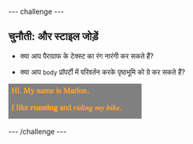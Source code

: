 --- challenge ---
## चुनौती: और स्टाइल जोड़ें

+ क्या आप पैराग्राफ के टेक्स्ट का रंग नारंगी कर सकते हैं?

+ क्या आप `body` प्रॉपर्टी में परिवर्तन करके पृष्ठभूमि को ग्रे कर सकते हैं?

![screenshot](images/birthday-more-style.png)

--- /challenge ---
